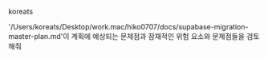 koreats

'/Users/koreats/Desktop/work.mac/hiko0707/docs/supabase-migration-master-plan.md'이 계획에 예상되는 문제점과 잠재적인 위험 요소와 문제점들을 검토해줘

